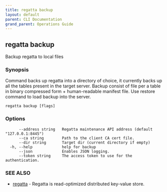 ```yaml
---
title: regatta backup
layout: default
parent: CLI Documentation
grand_parent: Operations Guide
---
```

## regatta backup

Backup regatta to local files

### Synopsis

Command backs up regatta into a directory of choice, it currently backs up all the tables present in the target server.
Backup consist of file per a table in binary compressed form + human-readable manifest file. Use restore command to load backup into the server.

```
regatta backup [flags]
```

### Options

```
      --address string   Regatta maintenance API address (default "127.0.0.1:8445")
      --ca string        Path to the client CA cert file.
      --dir string       Target dir (current directory if empty)
  -h, --help             help for backup
      --json             Enables JSON logging.
      --token string     The access token to use for the authentication.
```

### SEE ALSO

* [regatta](/operations_guide/cli/regatta)	 - Regatta is read-optimized distributed key-value store.

